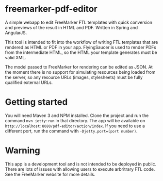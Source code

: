 freemarker-pdf-editor
==

A simple webapp to edit FreeMarker FTL templates with quick conversion and
previews of
the result in HTML and PDF. Written in Spring and AngularJS.

This tool is intended to fit into the workflow of writing FTL templates that
are rendered as HTML or PDF in your app. FlyingSaucer is used to render PDFs
from the intermediate HTML, so the HTML your template generates must be valid
XML.

The model passed to FreeMarker for rendering can be edited as JSON. At the
moment there is no support for simulating resources being loaded from the
server, so any resource URLs (images, stylesheets) must be fully qualified
external URLs.

Getting started
==
You will need Maven 3 and NPM installed. Clone the project and run the command
`mvn jetty:run` in that directory. The app will be available on 
`http://localhost:8080/pdf-editor/action/index`. If you need to use a different
port, run the command with `-Djetty.port=(port number)`.

Warning
==
This app is a development tool and is not intended to be deployed in public.
There are lots of issues with allowing users to execute arbritrary FTL code.
See the FreeMarker website for more details.